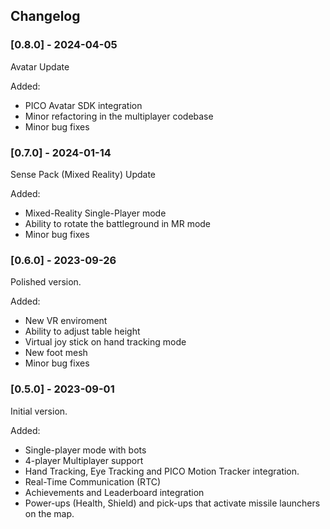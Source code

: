 ## Changelog

### [0.8.0] - 2024-04-05
Avatar Update

Added:
- PICO Avatar SDK integration
- Minor refactoring in the multiplayer codebase
- Minor bug fixes

### [0.7.0] - 2024-01-14
Sense Pack (Mixed Reality) Update

Added:
- Mixed-Reality Single-Player mode
- Ability to rotate the battleground in MR mode
- Minor bug fixes

### [0.6.0] - 2023-09-26
Polished version.

Added:
- New VR enviroment
- Ability to adjust table height
- Virtual joy stick on hand tracking mode
- New foot mesh
- Minor bug fixes

### [0.5.0] - 2023-09-01
Initial version.

Added:
- Single-player mode with bots
- 4-player Multiplayer support
- Hand Tracking, Eye Tracking and PICO Motion Tracker integration.
- Real-Time Communication (RTC)
- Achievements and Leaderboard integration
- Power-ups (Health, Shield) and pick-ups that activate missile launchers on the map.

